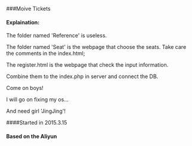 ###Moive Tickets

#### Explaination:

The folder named 'Reference' is useless.

The folder named 'Seat' is the webpage that choose the seats.
Take care the comments in the index.html;

The register.html is the webpage that check the input information.

Combine them to the index.php in server and connect the DB.

Come on boys!

I will go on fixing my os...

And need girl 'JingJing'!

####Started in 2015.3.15

#### Based on the Aliyun

